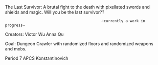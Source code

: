 The Last Survivor:
  A brutal fight to the death with pixellated swords and shields and magic.
  Will you be the last survivor??

                                                ~currently a work in progress~

Creators:
  Victor Wu
  Anna Qu

Goal: 
  Dungeon Crawler with randomized floors and randomized weapons and mobs.
  
  
Period 7 APCS
Konstantinovich

